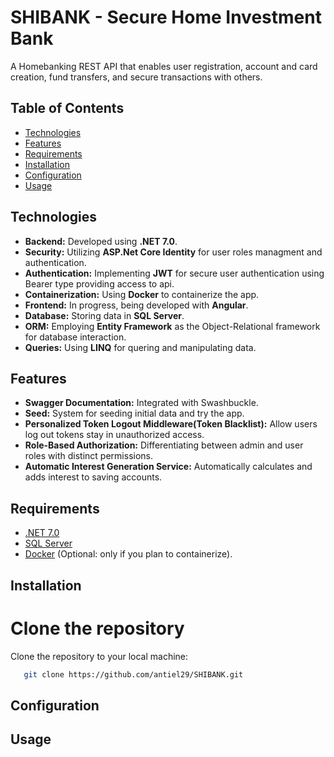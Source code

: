 # SHIBANK - Secure Home Investment Bank
A Homebanking REST API that enables user registration, account and card creation, fund transfers, and secure transactions with others.

## Table of Contents
- [Technologies](#technologies)
- [Features](#features)
- [Requirements](#requirements)
- [Installation](#installation)
- [Configuration](#configuration)
- [Usage](#usage)

## Technologies
- **Backend:** Developed using **.NET 7.0**.
- **Security:** Utilizing **ASP.Net Core Identity** for user roles managment and authentication.
- **Authentication:** Implementing **JWT** for secure user authentication using Bearer type providing access to api.
- **Containerization:** Using **Docker** to containerize the app.
- **Frontend:** In progress, being developed with **Angular**.
- **Database:** Storing data in **SQL Server**.
- **ORM:** Employing **Entity Framework** as the Object-Relational framework for database interaction.
- **Queries:** Using **LINQ** for quering and manipulating data.

## Features
- **Swagger Documentation:** Integrated with Swashbuckle.
- **Seed:** System for seeding initial data and try the app.
- **Personalized Token Logout Middleware(Token Blacklist):** Allow users log out tokens stay in unauthorized access.
- **Role-Based Authorization:** Differentiating between admin and user roles with distinct permissions.
- **Automatic Interest Generation Service:** Automatically calculates and adds interest to saving accounts.

## Requirements
- [.NET 7.0](https://dotnet.microsoft.com/download/dotnet/7.0)
- [SQL Server](https://www.microsoft.com/en-us/sql-server/sql-server-downloads)
- [Docker](https://www.docker.com/get-started) (Optional: only if you plan to containerize).
  
## Installation

# Clone the repository
Clone the repository to your local machine:
```bash
   git clone https://github.com/antiel29/SHIBANK.git
```

## Configuration

## Usage
